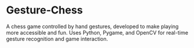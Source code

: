 # Gesture-Chess
A chess game controlled by hand gestures, developed to make playing more accessible and fun. Uses Python, Pygame, and OpenCV for real-time gesture recognition and game interaction.
